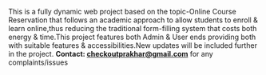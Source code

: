 This is a fully dynamic web project based on the topic-Online Course Reservation that follows an academic approach to allow students to enroll & learn online,thus reducing the traditional form-filling system that costs both energy & time.This project features both Admin & User ends providing both with suitable features & accessibilities.New updates will be included further in the project.
**Contact: checkoutprakhar@gmail.com** for any complaints/issues
